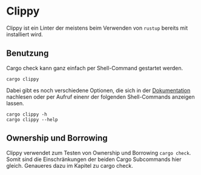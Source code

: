 # Clippy
Clippy ist ein Linter der meistens beim Verwenden von ``rustup`` bereits mit installiert wird.

## Benutzung
Cargo check kann ganz einfach per Shell-Command gestartet werden.
````shell
cargo clippy
````
Dabei gibt es noch verschiedene Optionen, die sich in der [Dokumentation](https://doc.rust-lang.org/clippy/usage.html) nachlesen oder per Aufruf einenr der folgenden Shell-Commands anzeigen lassen.
````shell
cargo clippy -h
cargo clippy --help
````

## Ownership und Borrowing
Clippy verwendet zum Testen von Ownership und Borrowing ``cargo check``. Somit sind die Einschränkungen der beiden Cargo Subcommands hier gleich. Genaueres dazu im Kapitel zu cargo check.